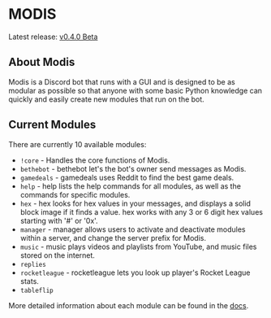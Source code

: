 # MODIS

Latest release: [v0.4.0 Beta](https://github.com/Infraxion/modis/releases/tag/0.4.0)

## About Modis

Modis is a Discord bot that runs with a GUI and is designed to be as modular as possible so that anyone with some basic Python knowledge can quickly and easily create new modules that run on the bot.

## Current Modules

There are currently 10 available modules:

- `!core` - Handles the core functions of Modis.
- `bethebot` - bethebot let's the bot's owner send messages as Modis.
- `gamedeals` - gamedeals uses Reddit to find the best game deals.
- `help` - help lists the help commands for all modules, as well as the commands for specific modules.
- `hex` - hex looks for hex values in your messages, and displays a solid block image if it finds a value. hex works with any 3 or 6 digit hex values starting with '#' or '0x'.
- `manager` - manager allows users to activate and deactivate modules within a server, and change the server prefix for Modis.
- `music` - music plays videos and playlists from YouTube, and music files stored on the internet.
- `replies`
- `rocketleague` - rocketleague lets you look up player's Rocket League stats.
- `tableflip`

More detailed information about each module can be found in the [docs](https://infraxion.github.io/modis/documentation/#modules).
